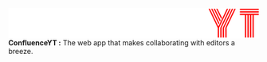 <img align="right" src="images/confluenceYT_white.svg">

**ConfluenceYT :** The web app that makes collaborating with editors a breeze.